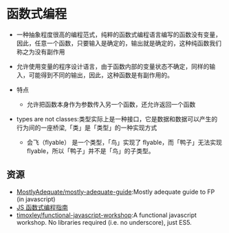 # 函数式编程

* 一种抽象程度很高的编程范式，纯粹的函数式编程语言编写的函数没有变量，因此，任意一个函数，只要输入是确定的，输出就是确定的，这种纯函数我们称之为没有副作用
* 允许使用变量的程序设计语言，由于函数内部的变量状态不确定，同样的输入，可能得到不同的输出，因此，这种函数是有副作用的。
* 特点
    - 允许把函数本身作为参数传入另一个函数，还允许返回一个函数

* types are not classes:类型实际上是一种接口，它是数据和数据可以产生的行为间的一座桥梁,「类」是「类型」的一种实现方式
    - 会飞（flyable） 是一个类型，「鸟」实现了 flyable，而「鸭子」无法实现 flyable，所以「鸭子」并不是「鸟」的子类型。

## 资源

* [MostlyAdequate/mostly-adequate-guide](https://github.com/MostlyAdequate/mostly-adequate-guide):Mostly adequate guide to FP (in javascript)
* [JS 函数式编程指南](https://www.gitbook.com/book/llh911001/mostly-adequate-guide-chinese/details)
* [timoxley/functional-javascript-workshop](https://github.com/timoxley/functional-javascript-workshop):A functional javascript workshop. No libraries required (i.e. no underscore), just ES5.
